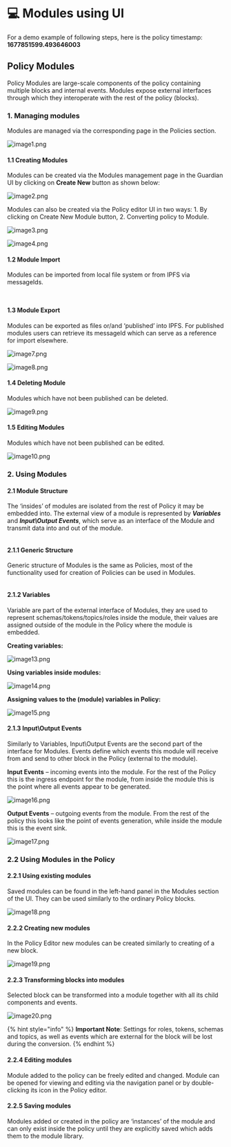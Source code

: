 # 💻 Modules using UI

For a demo example of following steps, here is the policy timestamp: **1677851599.493646003**

## **Policy Modules**

Policy Modules are large-scale components of the policy containing multiple blocks and internal events. Modules expose external interfaces through which they interoperate with the rest of the policy (blocks).

### 1. **Managing modules**

Modules are managed via the corresponding page in the Policies section.

![image1.png](<../../../../.gitbook/assets/0 (1) (2).png>)

#### **1.1 Creating Modules**

Modules can be created via the Modules management page in the Guardian UI by clicking on **Create New** button as shown below:

![image2.png](<../../../../.gitbook/assets/1 (1) (2).png>)

Modules can also be created via the Policy editor UI in two ways: 1. By clicking on Create New Module button, 2. Converting policy to Module.

![image3.png](<../../../../.gitbook/assets/2 (6).png>)

![image4.png](<../../../../.gitbook/assets/3 (2).png>)

#### 1.2 Module Import

Modules can be imported from local file system or from IPFS via messageIds.

<figure><img src="../../../../.gitbook/assets/4 (2).png" alt=""><figcaption></figcaption></figure>

<figure><img src="../../../../.gitbook/assets/5 (5).png" alt=""><figcaption></figcaption></figure>

#### 1.3 Module Export

Modules can be exported as files or/and ‘published’ into IPFS. For published modules users can retrieve its messageId which can serve as a reference for import elsewhere.

![image7.png](<../../../../.gitbook/assets/6 (5).png>)

![image8.png](<../../../../.gitbook/assets/7 (1) (3).png>)

#### 1.4 Deleting Module

Modules which have not been published can be deleted.

![image9.png](<../../../../.gitbook/assets/8 (1) (3).png>)

#### 1.5 Editing Modules

Modules which have not been published can be edited.

![image10.png](<../../../../.gitbook/assets/9 (6).png>)

### 2. Using Modules

#### 2.1 Module Structure

The ‘insides’ of modules are isolated from the rest of Policy it may be embedded into. The external view of a module is represented by _**Variables**_ and _**Input\Output Events**_, which serve as an interface of the Module and transmit data into and out of the module.

<figure><img src="../../../../.gitbook/assets/10 (6).png" alt=""><figcaption></figcaption></figure>

#### 2.1.1 Generic Structure

Generic structure of Modules is the same as Policies, most of the functionality used for creation of Policies can be used in Modules.

<figure><img src="../../../../.gitbook/assets/11 (1).png" alt=""><figcaption></figcaption></figure>

#### 2.1.2 Variables

Variable are part of the external interface of Modules, they are used to represent schemas/tokens/topics/roles inside the module, their values are assigned outside of the module in the Policy where the module is embedded.

**Creating variables:**

![image13.png](<../../../../.gitbook/assets/12 (1).png>)

**Using variables inside modules:**

![image14.png](<../../../../.gitbook/assets/13 (1).png>)

**Assigning values to the (module) variables in Policy:**

![image15.png](<../../../../.gitbook/assets/14 (4) (1).png>)

#### 2.1.3 Input\Output Events

Similarly to Variables, Input\Output Events are the second part of the interface for Modules. Events define which events this module will receive from and send to other block in the Policy (external to the module).

**Input Events** – incoming events into the module. For the rest of the Policy this is the ingress endpoint for the module, from inside the module this is the point where all events appear to be generated.

![image16.png](<../../../../.gitbook/assets/15 (3).png>)

**Output Events** – outgoing events from the module. From the rest of the policy this looks like the point of events generation, while inside the module this is the event sink.

![image17.png](<../../../../.gitbook/assets/16 (3).png>)

### 2.2 Using Modules in the Policy

#### 2.2.1 Using existing modules

Saved modules can be found in the left-hand panel in the Modules section of the UI. They can be used similarly to the ordinary Policy blocks.

![image18.png](<../../../../.gitbook/assets/17 (3).png>)

#### 2.2.2 Creating new modules

In the Policy Editor new modules can be created similarly to creating of a new block.

![image19.png](<../../../../.gitbook/assets/18 (3).png>)

#### 2.2.3 Transforming blocks into modules

Selected block can be transformed into a module together with all its child components and events.

![image20.png](<../../../../.gitbook/assets/19 (4).png>)

{% hint style="info" %}
**Important Note**: Settings for roles, tokens, schemas and topics, as well as events which are external for the block will be lost during the conversion.
{% endhint %}

#### 2.2.4 Editing modules

Module added to the policy can be freely edited and changed. Module can be opened for viewing and editing via the navigation panel or by double-clicking its icon in the Policy editor.

#### 2.2.5 Saving modules

Modules added or created in the policy are ‘instances’ of the module and can only exist inside the policy until they are explicitly saved which adds them to the module library.

<figure><img src="../../../../.gitbook/assets/20 (2) (1).png" alt=""><figcaption></figcaption></figure>
